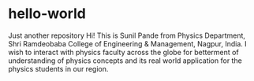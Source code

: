# hello-world
Just another repository
Hi! This is Sunil Pande from Physics Department, Shri Ramdeobaba College of Engineering & Management, Nagpur, India. I wish to interact with physics faculty across the globe for betterment of understanding of physics concepts and its real world application for the physics students in our region.
